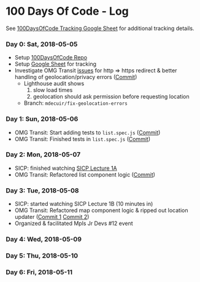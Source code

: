 # 100 Days Of Code - Log

See [100DaysOfCode Tracking Google Sheet](https://docs.google.com/spreadsheets/d/1br3t1gGp6G0mQPgSHaLoZDLTmmth0QQRw8t4yEyHrUg/edit?usp=sharing) for additional tracking details.

### Day 0: Sat, 2018-05-05

* Setup [100DaysOfCode Repo](https://github.com/experimatt/100-days-of-code)
* Setup [Google Sheet](https://docs.google.com/spreadsheets/d/1br3t1gGp6G0mQPgSHaLoZDLTmmth0QQRw8t4yEyHrUg/edit?usp=sharing) for tracking
* Investigate OMG Transit [issues](https://gitlab.com/omgtransit/omgtransit/issues) for http => https redirect & better handling of geolocation/privacy errors ([Commit](https://gitlab.com/omgtransit/omgtransit/merge_requests/4/diffs?commit_id=fa2d9b2aa048d0e6632fbd23be392dd526a4cbb1))
    - Lighthouse audit shows
        1. slow load times
        2. geolocation should ask permission before requesting location
    - Branch: `mdecuir/fix-geolocation-errors`


### Day 1: Sun, 2018-05-06
* OMG Transit: Start adding tests to `list.spec.js` ([Commit](https://gitlab.com/omgtransit/omgtransit/merge_requests/4/diffs?commit_id=5300d3fd751ccad6642ddca9c9e8a95e0907727d))
* OMG Transit: Finished tests in `list.spec.js` ([Commit](https://gitlab.com/omgtransit/omgtransit/merge_requests/4/diffs?commit_id=07a2552bb339b669407840797764e81e8fcd0040))

### Day 2: Mon, 2018-05-07
* SICP: finished watching [SICP Lecture 1A](https://www.youtube.com/watch?v=2Op3QLzMgSY&index=1&list=PLB63C06FAF154F047&t=5s)
* OMG Transit: Refactored list component logic ([Commit](https://gitlab.com/omgtransit/omgtransit/merge_requests/4/diffs?commit_id=32d4c7cee20ab4a6c6e54d2cafb2afb7d0bac24b))

### Day 3: Tue, 2018-05-08
* SICP: started watching SICP Lecture 1B (10 minutes in)
* OMG Transit: Refactored map component logic & ripped out location updater ([Commit 1](https://gitlab.com/omgtransit/omgtransit/merge_requests/4/diffs?commit_id=6983cb8cfdd35197fe487f2d79247068b288d8ee) [Commit 2](https://gitlab.com/omgtransit/omgtransit/merge_requests/4/diffs?commit_id=f343a96baafda678f03e0c49764098eb9f4dcadf))
* Organized & facilitated Mpls Jr Devs #12 event

### Day 4: Wed, 2018-05-09


### Day 5: Thu, 2018-05-10


### Day 6: Fri, 2018-05-11
